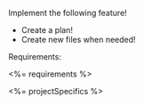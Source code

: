 Implement the following feature!

- Create a plan!
- Create new files when needed!

Requirements:

<%= requirements %>

<%= projectSpecifics %>